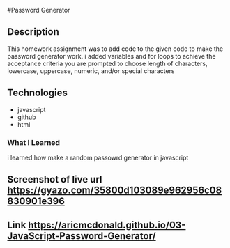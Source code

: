 #Password Generator

## Description

This homework assignment was to add code to the given code to make the password generator work.  i added variables and for loops to achieve the acceptance criteria
you are prompted to choose length of characters, lowercase, uppercase, numeric, and/or special characters

## Technologies
* javascript
* github
* html

### What I Learned
 i learned how make a random passowrd generator in javascript

## Screenshot of live url           https://gyazo.com/35800d103089e962956c08830901e396


## Link                             https://aricmcdonald.github.io/03-JavaScript-Password-Generator/

